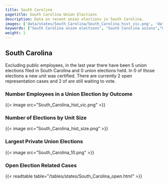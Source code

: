 ```yaml
---
title: South Carolina
pagetitle: South Carolina Union Elections
description: Data on recent union elections in South Carolina.
images: ['data/states/South_Carolina/South_Carolina_hist_vic.png', 'data/states/South_Carolina/South_Carolina_hist_size.png', 'data/states/South_Carolina/South_Carolina_10.png']
keywords: ["South Carolina union elections", "South Carolina unions","Union elections"]
weight: 1
---
```

##  South Carolina

Excluding public employees, in the last year there have been 5 union elections filed in South Carolina and 0 union elections held. In 0 of those elections a new unit was certified. There are currently 2 open representation cases and 2 of are still waiting to vote.

### Number Employees in a Union Election by Outcome
{{< image src="South_Carolina_hist_vic.png" >}}

### Number of Elections by Unit Size
{{< image src="South_Carolina_hist_size.png" >}}

### Largest Private Union Elections
{{< image src="South_Carolina_10.png" >}}

### Open Election Related Cases
{{< readtable table="/tables/states/South_Carolina_open.html" >}}

